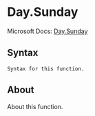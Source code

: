 ---
---

# Day.Sunday

Microsoft Docs: [Day.Sunday](https://docs.microsoft.com/en-us/powerquery-m/day-sunday)

## Syntax

```
Syntax for this function.
```

## About

About this function.

